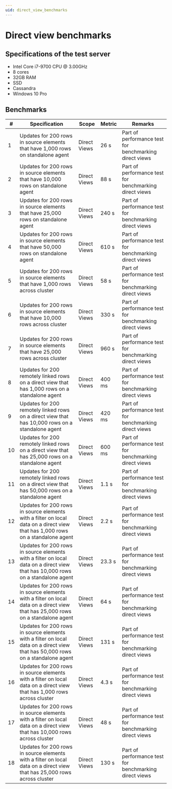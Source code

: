 ```yaml
---
uid: direct_view_benchmarks
---
```


# Direct view benchmarks

## Specifications of the test server

- Intel Core i7-9700 CPU @ 3.00GHz
- 8 cores
- 32GB RAM
- SSD
- Cassandra
- Windows 10 Pro

## Benchmarks

| \# | Specification | Scope | Metric | Remarks |
| -- | ------------- | ----- | ------ | ------- |
| 1 | Updates for 200 rows in source elements that have 1,000 rows on standalone agent | Direct Views | 26 s | Part of performance test for benchmarking direct views |
| 2 | Updates for 200 rows in source elements that have 10,000 rows on standalone agent | Direct Views | 88 s | Part of performance test for benchmarking direct views | 
| 3 | Updates for 200 rows in source elements that have 25,000 rows on standalone agent | Direct Views | 240 s | Part of performance test for benchmarking direct views | 
| 4 | Updates for 200 rows in source elements that have 50,000 rows on standalone agent | Direct Views | 610 s | Part of performance test for benchmarking direct views | 
| 5 | Updates for 200 rows in source elements that have 1,000 rows across cluster | Direct Views | 58 s | Part of performance test for benchmarking direct views | 
| 6 | Updates for 200 rows in source elements that have 10,000 rows across cluster | Direct Views | 330 s | Part of performance test for benchmarking direct views | 
| 7 | Updates for 200 rows in source elements that have 25,000 rows across cluster | Direct Views | 960 s | Part of performance test for benchmarking direct views | 
| 8 | Updates for 200 remotely linked rows on a direct view that has 1,000 rows on a standalone agent | Direct Views | 400 ms | Part of performance test for benchmarking direct views | 
| 9 | Updates for 200 remotely linked rows on a direct view that has 10,000 rows on a standalone agent | Direct Views | 420 ms | Part of performance test for benchmarking direct views | 
| 10 | Updates for 200 remotely linked rows on a direct view that has 25,000 rows on a standalone agent | Direct Views | 600 ms | Part of performance test for benchmarking direct views | 
| 11 | Updates for 200 remotely linked rows on a direct view that has 50,000 rows on a standalone agent | Direct Views | 1.1 s | Part of performance test for benchmarking direct views | 
| 12 | Updates for 200 rows in source elements with a filter on local data on a direct view that has 1,000 rows on a standalone agent | Direct Views | 2.2 s | Part of performance test for benchmarking direct views | 
| 13 | Updates for 200 rows in source elements with a filter on local data on a direct view that has 10,000 rows on a standalone agent | Direct Views | 23.3 s | Part of performance test for benchmarking direct views | 
| 14 | Updates for 200 rows in source elements with a filter on local data on a direct view that has 25,000 rows on a standalone agent | Direct Views | 64 s | Part of performance test for benchmarking direct views | 
| 15 | Updates for 200 rows in source elements with a filter on local data on a direct view that has 50,000 rows on a standalone agent | Direct Views | 131 s | Part of performance test for benchmarking direct views | 
| 16 | Updates for 200 rows in source elements with a filter on local data on a direct view that has 1,000 rows across cluster | Direct Views | 4.3 s | Part of performance test for benchmarking direct views | 
| 17 | Updates for 200 rows in source elements with a filter on local data on a direct view that has 10,000 rows across cluster | Direct Views | 48 s | Part of performance test for benchmarking direct views | 
| 18 | Updates for 200 rows in source elements with a filter on local data on a direct view that has 25,000 rows across cluster | Direct Views | 130 s | Part of performance test for benchmarking direct views | 
